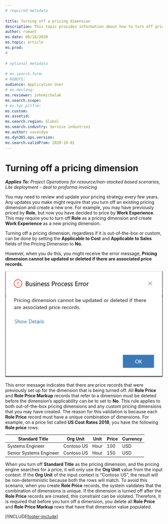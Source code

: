 ```yaml
---
# required metadata

title: Turning off a pricing dimension
description: This topic provides information about how to turn off pricing dimensions.
author: rumant
ms.date: 09/18/2020
ms.topic: article
ms.prod: 
#

# optional metadata

# ms.search.form: 
# ROBOTS: 
audience: Application User
# ms.devlang: 
ms.reviewer: johnmichalak
ms.search.scope: 
# ms.tgt_pltfrm: 
ms.custom: 
ms.assetid: 
ms.search.region: Global
ms.search.industry: Service industries
ms.author: suvaidya
ms.dyn365.ops.version: 
ms.search.validFrom: 2020-10-01
---
```


# Turning off a pricing dimension

_**Applies To:** Project Operations for resource/non-stocked based scenarios, Lite deployment - deal to proforma invoicing_

You may need to review and update your pricing strategy every few years. Any updates you make might require that you turn off an existing pricing dimension and create a new one. For example, you may have previously priced by **Role**, but now you have decided to price by **Work Experience**. This may require you to turn off **Role** as a pricing dimension and create **Work Experience** as a new pricing dimension. 

Turning off a pricing dimension, regardless if it is out-of-the-box or custom, can be done by setting the **Applicable to Cost** and **Applicable to Sales** fields of the Pricing Dimension to **No**.

However, when you do this, you might receive the error message, **Pricing dimension cannot be updated or deleted if there are associated price records.**

![Business Process Error likely when turning off a pricing dimension.](media/Business-Process-Error.png)

This error message indicates that there are price records that were previously set up for the dimension that is being turned off. All **Role Price** and **Role Price Markup** records that refer to a dimension must be deleted before the dimension’s applicability can be to set to **No**. This rule applies to both out-of-the-box pricing dimensions and any custom pricing dimensions that you may have created. The reason for this validation is because each **Role Price** record must have a unique combination of dimensions. For example, on a price list called **US Cost Rates 2018**, you have the following **Role price** rows. 

| Standard Title         | Org Unit    |Unit   |Price  |Currency  |
| -----------------------|-------------|-------|-------|----------|
| Systems Engineer|Contoso US|Hour| 100|USD|
| Senior Systems Engineer|Contoso US|Hour| 150| USD|


When you turn off **Standard Title** as the pricing dimension, and the pricing engine searches for a price, it will only use the **Org Unit** value from the input context. If the **Org Unit** of the input context is “Contoso US”, the result will be non-deterministic because both the rows will match. To avoid this scenario, when you create **Role Price** records, the system validates that the combination of dimensions is unique. If the dimension is turned off after the **Role Price** records are created, this constraint can be violated. Therefore, it is required that before you turn off a dimension, you delete all **Role Price** and **Role Price Markup** rows that have that dimension value populated.


[!INCLUDE[footer-include](../includes/footer-banner.md)]